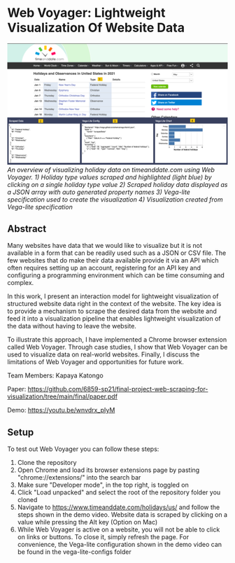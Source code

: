 # Web Voyager: Lightweight Visualization Of Website Data

![Alt text](./final/overview.png?raw=true "Overview of Web Voyager")
*An overview of visualizing holiday data on timeanddate.com using Web Voyager. 1) Holiday type values scraped and highlighted (light blue) by clicking on a single holiday type value 2) Scraped holiday data displayed as a JSON array with auto generated property names 3) Vega-lite specification used to create the visualization 4) Visualization created from Vega-lite specification*

## Abstract

Many websites have data that we would like to visualize but it is not available in a form that can be readily used such as a JSON or CSV file. The few websites that do make their data available provide it via an API which often requires setting up an account, registering for an API key and configuring a programming environment which can be time consuming and complex.

In this work, I present an interaction model for lightweight visualization of structured website data right in the context of the website. The key idea is to provide a mechanism to scrape the desired data from the website and feed it into a visualization pipeline that enables lightweight visualization of the data without having to leave the website.

To illustrate this approach, I have implemented a Chrome browser extension called Web Voyager. Through case studies, I show that Web Voyager can be used to visualize data on real-world websites. Finally, I discuss the limitations of Web Voyager and opportunities for future work.

Team Members: Kapaya Katongo

Paper: https://github.com/6859-sp21/final-project-web-scraping-for-visualization/tree/main/final/paper.pdf

Demo: https://youtu.be/wnvdrx_pIyM

## Setup

To test out Web Voyager you can follow these steps:
1. Clone the repository
2. Open Chrome and load its browser extensions page by pasting "chrome://extensions/" into the search bar
3. Make sure "Developer mode", in the top right, is toggled on
4. Click "Load unpacked" and select the root of the repository folder you cloned
5. Navigate to https://www.timeanddate.com/holidays/us/ and follow the steps shown in the demo video. Website data is scraped by clicking on a value while pressing the Alt key (Option on Mac)
6. While Web Voyager is active on a website, you will not be able to click on links or buttons. To close it, simply refresh the page. For convenience, the Vega-lite configuration shown in the demo video can be found in the vega-lite-configs folder